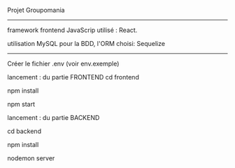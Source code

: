 Projet Groupomania
*********

framework frontend JavaScrip utilisé : React.

utilisation MySQL pour la BDD, l'ORM choisi: Sequelize


*********
Créer le fichier .env (voir env.exemple)

lancement : du partie FRONTEND
cd frontend

npm install

npm start

lancement : du partie BACKEND

cd backend

npm install

nodemon server